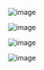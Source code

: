 ![image](https://github.com/user-attachments/assets/165e4449-2f44-4ce0-9ad5-034bd0d8d361)

![image](https://github.com/user-attachments/assets/43a012e7-0b4f-4f47-97b7-66fe83da3515)

![image](https://github.com/user-attachments/assets/d786b409-7798-4440-9c8e-3140c605f4de)

![image](https://github.com/user-attachments/assets/6d38db77-e736-4bb6-961a-e0d9a80957cc)
